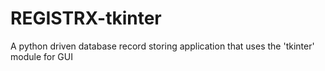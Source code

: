 # REGISTRX-tkinter
A python driven database record storing application that uses the 'tkinter' module for GUI
